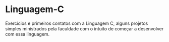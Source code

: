 # Linguagem-C
 Exercícios e primeiros contatos com a Linguagem C, alguns projetos simples ministrados pela faculdade com o intuito de começar a desenvolver com essa linguagem.
